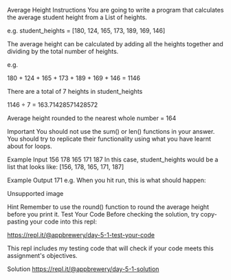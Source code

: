 Average Height
Instructions
You are going to write a program that calculates the average student height from a List of heights.

e.g. student_heights = [180, 124, 165, 173, 189, 169, 146]

The average height can be calculated by adding all the heights together and dividing by the total number of heights.

e.g.

180 + 124 + 165 + 173 + 189 + 169 + 146 = 1146

There are a total of 7 heights in student_heights

1146 ÷ 7 = 163.71428571428572

Average height rounded to the nearest whole number = 164

Important You should not use the sum() or len() functions in your answer. You should try to replicate their functionality using what you have learnt about for loops.

Example Input
156 178 165 171 187
In this case, student_heights would be a list that looks like: [156, 178, 165, 171, 187]

Example Output
171
e.g. When you hit run, this is what should happen:

Unsupported image

Hint
Remember to use the round() function to round the average height before you print it.
Test Your Code
Before checking the solution, try copy-pasting your code into this repl:

https://repl.it/@appbrewery/day-5-1-test-your-code

This repl includes my testing code that will check if your code meets this assignment's objectives.

Solution
https://repl.it/@appbrewery/day-5-1-solution
